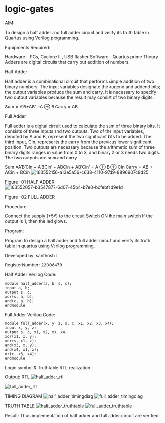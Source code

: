 # logic-gates
AIM:

To design a half adder and full adder circuit and verify its truth table in Quartus using Verilog programming.

Equipments Required:

Hardware – PCs, Cyclone II , USB flasher Software – Quartus prime Theory Adders are digital circuits that carry out addition of numbers.

Half Adder

Half adder is a combinational circuit that performs simple addition of two binary numbers. The input variables designate the augend and addend bits; the output variables produce the sum and carry. It is necessary to specify two output variables because the result may consist of two binary digits.

Sum = A’B+AB’ =A ⊕ B Carry = AB

Full Adder

Full adder is a digital circuit used to calculate the sum of three binary bits. It consists of three inputs and two outputs. Two of the input variables, denoted by A and B, represent the two significant bits to be added. The third input, Cin, represents the carry from the previous lower significant position. Two outputs are necessary because the arithmetic sum of three binary digits ranges in value from 0 to 3, and binary 2 or 3 needs two digits. The two outputs are sum and carry.

Sum =A’B’Cin + A’BCin’ + ABCin + AB’Cin’ = A ⊕ B ⊕ Cin Carry = AB + ACin + BCin
![163552156-a13e5a56-c638-4110-97d9-8896907c8d25](https://user-images.githubusercontent.com/123359969/214290158-52984a11-9890-43a7-b6cb-1e8b0a4b236c.png)


Figure -01 HALF ADDER
![163552057-b3547877-6d07-45b4-b7e0-bcfebfad9e1d](https://user-images.githubusercontent.com/123359969/214290215-87062a33-26ed-4e77-a3ca-ce88dd0bdcb7.png)


Figure -02 FULL ADDER

Procedure

Connect the supply (+5V) to the circuit Switch ON the main switch If the output is 1, then the led glows.

Program:

Program to design a half adder and full adder circuit and verify its truth table in quartus using Verilog programming.

Developed by: santhosh L

RegisterNumber: 22008479

Half Adder Verilog Code:
```
module half_adder(a, b, s, c);
input a, b;
output s, c;
xor(s, a, b);
and(c, a, b);
endmodule
```

Full Adder Verilog Code:
```
module full_adder(x, y, z, s, c, x1, x2, x3, x4);
input x, y, z;
output s, c, x1, x2, x3, x4;
xor(x1, x, y);
xor(s, x1, z);
and(x3, x, y);
and(x4, x1, z);
or(c, x3, x4);
endmodule
```
Logic symbol & Truthtable RTL realization

Output:
RTL
![half_adder_rtl](https://user-images.githubusercontent.com/123359969/214290439-6d3e4d25-26e5-498e-a47c-fdef372858c9.png)

![full_adder_rtl](https://user-images.githubusercontent.com/123359969/214290465-5722206b-c0e8-4ad3-baa0-c05aef83f06d.png)

TIMING DIAGRAM
![half_adder_timingdiag](https://user-images.githubusercontent.com/123359969/214290506-5716b583-9571-40bb-b411-728a728518a8.png)
![full_adder_timingdiag](https://user-images.githubusercontent.com/123359969/214290552-d5201700-cd31-46b6-a9d2-db33154ab5a1.png)

TRUTH TABLE
 ![half_adder_truthtable](https://user-images.githubusercontent.com/123359969/214290602-e0fcae72-e6d4-4fb4-a04d-243b582ef3ae.png)
![full_adder_truthtable](https://user-images.githubusercontent.com/123359969/214290625-47aa5415-299d-48d1-bbbc-2b39598cc52e.png)


Result:
Thus implementation of half adder and full adder circuit are verified
